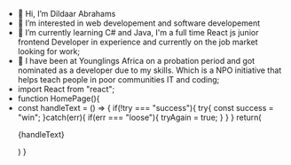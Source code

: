 - 👋 Hi, I’m Dildaar Abrahams
- 👀 I’m interested in web developement and software developement
- 🌱 I’m currently learning C# and Java, I'm a full time React js junior frontend Developer in experience and currently on the job market looking for work;
- 🌱 I have been at Younglings Africa on a probation period and got nominated as a developer due to my skills. Which is a NPO initiative that helps teach people in poor communities IT and coding;
-  import React from "react";
-   function HomePage(){
-    const handleText = () => {
       if(!try === "success"){
         try{
           const success = "win";
         }catch(err){
           if(err === "loose"){
             tryAgain = true;
           }
         }
     }
     return(
         <div>
               <p>
                   {handleText}
               </p>
         </div>
      )
   }
